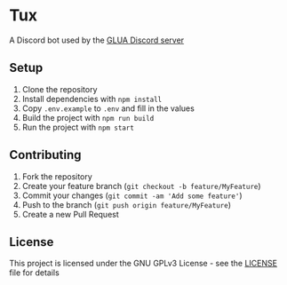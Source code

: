 # Tux

A Discord bot used by the [GLUA Discord server](https://glua.ua.pt/discord)

## Setup

1. Clone the repository
2. Install dependencies with `npm install`
3. Copy `.env.example` to `.env` and fill in the values
4. Build the project with `npm run build`
5. Run the project with `npm start`

## Contributing

1. Fork the repository
2. Create your feature branch (`git checkout -b feature/MyFeature`)
3. Commit your changes (`git commit -am 'Add some feature'`)
4. Push to the branch (`git push origin feature/MyFeature`)
5. Create a new Pull Request

## License

This project is licensed under the GNU GPLv3 License - see the [LICENSE](LICENSE) file for details

